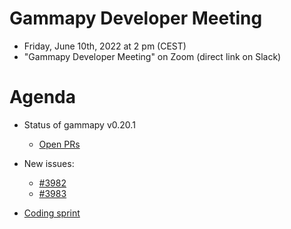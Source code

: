 # Gammapy Developer Meeting

* Friday, June 10th, 2022 at 2 pm (CEST)
* "Gammapy Developer Meeting" on Zoom (direct link on Slack)
# Agenda

* Status of gammapy v0.20.1
  * [Open PRs](https://github.com/gammapy/gammapy/pulls?q=is%3Aopen+is%3Apr+milestone%3A0.20.1)
  
* New issues:
  * [#3982](https://github.com/gammapy/gammapy/issues/3982)
  * [#3983](https://github.com/gammapy/gammapy/issues/3983)
  
* [Coding sprint](https://github.com/gammapy/gammapy-meetings/blob/master/coding-sprints/2022-06/README.md)




 


